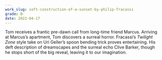 ```yaml
---
work_slug: soft-construction-of-a-sunset-by-philip-fracassi
grade: B-
date: 2022-04-17
---
```


Tom receives a frantic pre-dawn call from long-time friend Marcus. Arriving at Marcus’s apartment, Tom discovers a surreal horror. Fracassi’s _Twilight Zone_ style take on Uri Geller’s spoon bending trick proves entertaining. His deft description of dreamscapes and the surreal echo Clive Barker, though he stops short of the big reveal, leaving it to our imagination.
